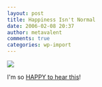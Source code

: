 ```yaml
---
layout: post
title: Happiness Isn't Normal
date: 2006-02-08 20:37
author: metavalent
comments: true
categories: wp-import
---
```

<!--Lead Photo --><a href="http://www.time.com/time/magazine/printout/0,8816,1156613,00.html"><img src="https://web.archive.org/web/*/http://awebcamdarkly.com/" /></a><!-- Commentary -->
I'm so <a href="http://www.time.com/time/magazine/printout/0,8816,1156613,00.html">HAPPY to hear this</a>!
